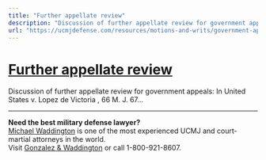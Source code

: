 ```yaml
---
title: "Further appellate review"
description: "Discussion of further appellate review for government appeals: In United States v. Lopez de Victoria , 66 M. J. 67..."
url: "https://ucmjdefense.com/resources/motions-and-writs/government-appeals/further-appellate-review.html"
---
```


# [Further appellate review](https://ucmjdefense.com/resources/motions-and-writs/government-appeals/further-appellate-review.html)

Discussion of further appellate review for government appeals: In United States v. Lopez de Victoria , 66 M. J. 67...

---

**Need the best military defense lawyer?**  
[Michael Waddington](https://ucmjdefense.com/attorneys/michael-stewart-waddington-partner.html) is one of the most experienced UCMJ and court-martial attorneys in the world.  
Visit [Gonzalez & Waddington](https://ucmjdefense.com) or call 1-800-921-8607.
